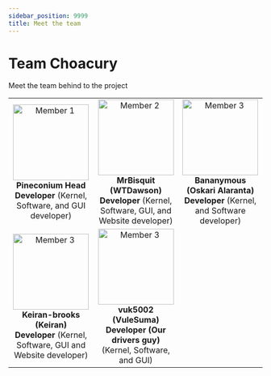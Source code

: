 ```yaml
---
sidebar_position: 9999
title: Meet the team
---
```


# Team Choacury
Meet the team behind to the project

<table>
  <tr>
    <td align="center">
      <img src="https://avatars.githubusercontent.com/u/101128219?v=4" alt="Member 1" width="150" /><br />
      <strong>Pineconium</strong>
      <b>Head Developer</b> (Kernel, Software, and GUI developer)<br />
    </td>
    <td align="center">
      <img src="https://avatars.githubusercontent.com/u/69386111?v=4" alt="Member 2" width="150" /><br />
      <strong>MrBisquit (WTDawson)</strong><br />
      <b>Developer</b> (Kernel, Software, GUI, and Website developer)<br />
    </td>
    <td align="center">
      <img src="https://avatars.githubusercontent.com/u/68776844?v=4" alt="Member 3" width="150"/><br />
      <strong>Bananymous (Oskari Alaranta)</strong><br />
      <b>Developer</b> (Kernel, and Software developer)<br />
    </td>
  </tr>
  <tr>
    <td align="center">
      <img src="https://avatars.githubusercontent.com/u/152309277?v=4" alt="Member 3" width="150"/><br />
      <strong>Keiran-brooks (Keiran)</strong><br />
      <b>Developer</b> (Kernel, Software, GUI and Website developer)<br />
    </td>
    <td align="center">
      <img src="https://github.com/vuk5002.png" alt="Member 3" width="150"/><br />
      <strong>vuk5002 (VuleSuma)</strong><br />
      <b>Developer (Our drivers guy)</b> (Kernel, Software, and GUI)<br />
    </td>
  </tr>
</table>